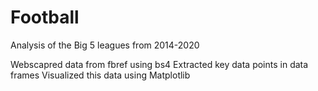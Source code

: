 # Football
Analysis of the Big 5 leagues from 2014-2020

Webscapred data from fbref using bs4
Extracted key data points in data frames
Visualized this data using Matplotlib 
